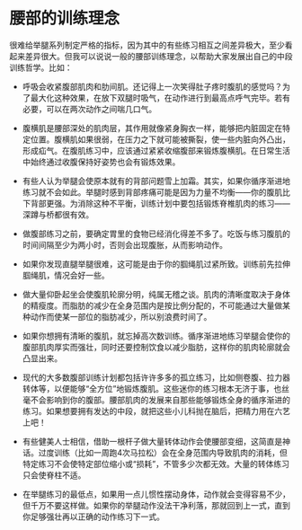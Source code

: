 # 腰部的训练理念

很难给举腿系列制定严格的指标，因为其中的有些练习相互之间差异极大，至少看起来差异很大。但我可以说说一般的腰部训练理念，以帮助大家发展出自己的中段训练哲学。比如：

* 呼吸会收紧腹部肌肉和肋间肌。还记得上一次笑得肚子疼时腹肌的感觉吗？为了最大化这种效果，在放下双腿时吸气，在动作进行到最高点呼气完毕。若有必要，可以在两次动作之间喘几口气。

* 腹横肌是腰部深处的肌肉层，其作用就像紧身胸衣一样，能够把内脏固定在特定位置。腹横肌如果很弱，在压力之下就可能被撕裂，使一些内脏向外凸出，形成疝气。在腹肌练习中，应该通过紧紧收缩腹部来锻炼腹横肌。在日常生活中始终通过收腹保持好姿势也会有锻炼效果。

* 有些人认为举腿会使原本就有的背部问题雪上加霜。其实，如果你循序渐进地练习就不会如此。举腿时感到背部疼痛可能是因为力量不均衡——你的腹肌比下背部更强。为消除这种不平衡，训练计划中要包括锻炼脊椎肌肉的练习——深蹲与桥都很有效。

* 做腹部练习之前，要确定胃里的食物已经消化得差不多了。吃饭与练习腹肌的时间间隔至少为两小时，否则会出现腹胀，从而影响动作。

* 如果你发现直腿举腿很难，这可能是由于你的腘绳肌过紧所致。训练前先拉伸腘绳肌，情况会好一些。

* 做大量仰卧起坐会使腹肌轮廓分明，纯属无稽之谈。肌肉的清晰度取决于身体的精瘦度。而脂肪的减少在全身范围内是按比例分配的，不可能通过大量做某种动作而使某一部位的脂肪减少，所以别浪费时间了。

* 如果你想拥有清晰的腹肌，就忘掉高次数训练。循序渐进地练习举腿会使你的腹部肌肉厚实而强壮，同时还要控制饮食以减少脂肪，这样你的肌肉轮廓就会凸显出来。

* 现代的大多数腹部训练计划都包括许许多多的孤立练习，比如侧卷腹、拉力器转体等，以便能够“全方位”地锻炼腹肌。这些迷你的练习根本无济于事，也丝毫不会影响到你的腹部。腰部肌肉的发展来自那些能够锻炼全身的循序渐进的练习。如果想要拥有发达的中段，就把这些小儿科抛在脑后，把精力用在六艺上吧！

* 有些健美人士相信，借助一根杆子做大量转体动作会使腰部变细，这简直是神话。过度训练（比如一周跑4次马拉松）会在全身范围内导致肌肉的消耗，但特定练习不会使特定部位缩小或“损耗”，不管多少次都无效。大量的转体练习只会使脊柱不适。

* 在举腿练习的最低点，如果用一点儿惯性摆动身体，动作就会变得容易不少，但千万不要这样做。如果你的举腿动作没法干净利落，那就回到上一式，直到你足够强壮再以正确的动作练习下一式。

